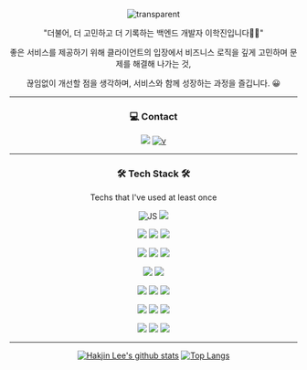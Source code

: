 <div align="center">

![transparent](https://capsule-render.vercel.app/api?type=transparent&fontColor=008B8B&text=hakjin%20Lee&height=150&fontSize=60)
  <p> "더불어, 더 고민하고 더 기록하는 백엔드 개발자 이학진입니다🙌🏻"</p>
  <p> 좋은 서비스를 제공하기 위해 클라이언트의 입장에서 비즈니스 로직을 깊게 고민하며 문제를 해결해 나가는 것,<p>
  <p> 끊임없이 개선할 점을 생각하며, 서비스와 함께 성장하는 과정을 즐깁니다. 😀</p>

  
</div>

---

<div align="center">
  
  ### 💻 Contact

<a href="mailto:haksae90@gmail.com" target="_blank"><img src="https://img.shields.io/badge/haksae90@gmail.com-EA4335?style=flat-square&logo=Gmail&logoColor=white"/></a>
[![v](https://img.shields.io/badge/TstoryBlog-F7DF1E?style=flat-square&logo=StoryBlok&logoColor=black)](https://haksae.tistory.com/)

</div>


---
<div align="center"> 
  
  ### 🛠 Tech Stack 🛠 
  
Techs that I've used at least once
  
![JS](https://img.shields.io/badge/JavaScript-F7DF1E?style=flat-square&logo=JavaScript&logoColor=black)
![](https://img.shields.io/badge/Python-3776AB?style=flat-square&logo=Python&logoColor=white) 

![](https://img.shields.io/badge/Node.js-339933?style=flat-square&logo=Node.js&logoColor=white)
![](https://img.shields.io/badge/Express-000000?style=flat-square&logo=Express&logoColor=white) 
![](https://img.shields.io/badge/Flask-000000?style=flat-square&logo=Flask&logoColor=white)
  
![](https://img.shields.io/badge/MongoDB-47A248?style=flat-square&logo=MongoDB&logoColor=white)
![](https://img.shields.io/badge/MySQL-4479A1?style=flat-square&logo=MySQL&logoColor=white)
![](https://img.shields.io/badge/Sequelize-52B0E7?style=flat-square&logo=Sequelize&logoColor=white)

![](https://img.shields.io/badge/Html-E34F26?style=flat-square&logo=HTML5&logoColor=white)
![](https://img.shields.io/badge/CSS-1572B6?style=flat-square&logo=CSS3&logoColor=white) 

![](https://img.shields.io/badge/Socket.io-010101?style=flat-square&logo=Socket.io&logoColor=white) 
![](https://img.shields.io/badge/JSONWebTokens-000000?style=flat-square&logo=JSONWebTokens&logoColor=white) 
![](https://img.shields.io/badge/Selenium-43B02A?style=flat-square&logo=Selenium&logoColor=white) 

![](https://img.shields.io/badge/Amazon%20AWS-232F3E?style=flat-square&logo=Amazon%20AWS&logoColor=white)
![](https://img.shields.io/badge/Sentry-362D59?style=flat-square&logo=Sentry&logoColor=white) 
![](https://img.shields.io/badge/PM2-2B037A?style=flat-square&logo=PM2&logoColor=white) 

![](https://img.shields.io/badge/Git-F05032?style=flat-square&logo=Git&logoColor=white) 
![](https://img.shields.io/badge/GitHub-181717?style=flat-square&logo=GitHub&logoColor=white) 
![](https://img.shields.io/badge/GitHub%20Actions-2088FF?style=flat-square&logo=GitHub%20Actions&logoColor=white) 
  
</div>

---

<div align="center">

  [![Hakjin Lee's github stats](https://github-readme-stats.vercel.app/api?username=haksae90&theme=tokyonight&show_icons=true)](https://github.com/anuraghazra/github-readme-stats) [![Top Langs](https://github-readme-stats.vercel.app/api/top-langs/?username=haksae90&layout=compact)](https://github.com/anuraghazra/github-readme-stats)


  </div>


